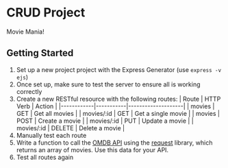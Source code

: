 # CRUD Project

Movie Mania!

## Getting Started

1. Set up a new project project with the Express Generator (use `express -v ejs`)
1. Once set up, make sure to test the server to ensure all is working correctly
1. Create a new RESTful resource with the following routes:
  | Route      | HTTP Verb | Action             |
  |------------|-----------|--------------------|
  | movies     | GET       | Get all movies     |
  | movies/:id | GET       | Get a single movie |
  | movies     | POST      | Create a movie     |
  | movies/:id | PUT       | Update a movie     |
  | movies/:id | DELETE    | Delete a movie     |
1. Manually test each route
1. Write a function to call the [OMDB API](http://www.omdbapi.com/) using the [request](https://github.com/request/request) library, which returns an array of movies. Use this data for your API.
1. Test all routes again
